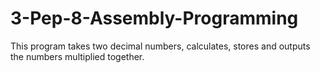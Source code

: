 # 3-Pep-8-Assembly-Programming
This program takes two decimal numbers, calculates, stores and outputs the numbers multiplied together.
